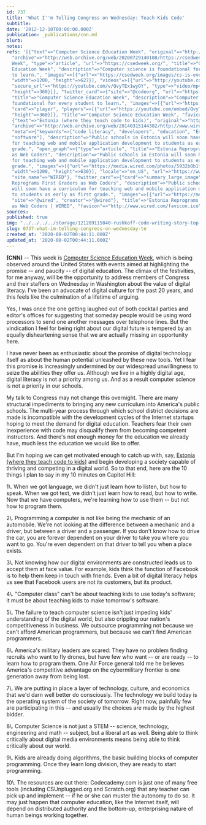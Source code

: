 ```yaml
---
id: 737
title: 'What I''m Telling Congress on Wednesday: Teach Kids Code'
subtitle: 
date: '2012-12-10T00:00:00.000Z'
publication: _publications/cnn.md
blurb: 
notes: 
refs: '[{"text"=>"Computer Science Education Week", "original"=>"http://www.csedweek.org/",
  "archive"=>"http://web.archive.org/web/20200729140108/https://csedweek.org/", "meta"=>{"open_graph"=>{"site_name"=>"CSEd
  Week", "type"=>"article", "url"=>"https://csedweek.org/", "title"=>"Computer Science
  Education Week", "description"=>"Computer science is foundational for every student
  to learn.", "images"=>[{"url"=>"https://csedweek.org/images/cs-is-everything-thumbnail.png",
  "width"=>1200, "height"=>627}], "videos"=>[{"url"=>"http://youtube.com/v/QvyTEx1wyOY",
  "secure_url"=>"https://youtube.com/v/QvyTEx1wyOY", "type"=>"video/mp4", "width"=>640,
  "height"=>360}]}, "twitter_card"=>{"site"=>"@codeorg", "url"=>"https://csedweek.org/",
  "title"=>"Computer Science Education Week", "description"=>"Computer science is
  foundational for every student to learn.", "images"=>[{"url"=>"https://csedweek.org/images/cs-is-everything-thumbnail.png"}],
  "card"=>"player", "players"=>[{"url"=>"https://youtube.com/embed/QvyTEx1wyOY", "width"=>640,
  "height"=>360}]}, "title"=>"Computer Science Education Week", "favicon"=>"http://www.csedweek.org/images/favicon.ico"}},
  {"text"=>"Estonia (where they teach code to kids)", "original"=>"http://www.wired.com/wiredenterprise/2012/09/estonia-reprograms-first-graders-as-web-coders/",
  "archive"=>"http://web.archive.org/web/20140315144302/http://www.wired.com:80/wiredenterprise/2012/09/estonia-reprograms-first-graders-as-web-coders/",
  "meta"=>{"keywords"=>["code literacy", "developers", "education", "Enterprise",
  "software"], "description"=>"Public schools in Estonia will soon have a curriculum
  for teaching web and mobile application development to students as early as first
  grade.", "open_graph"=>{"type"=>"article", "title"=>"Estonia Reprograms First Graders
  as Web Coders", "description"=>"Public schools in Estonia will soon have a curriculum
  for teaching web and mobile application development to students as early as first
  grade.", "images"=>[{"url"=>"https://media.wired.com/photos/5932b0b1f682204f7369758f/191:100/pass/kid-hacker.jpg",
  "width"=>1200, "height"=>630}], "locale"=>"en_US", "url"=>"https://www.wired.com/2012/09/estonia-reprograms-first-graders-as-web-coders/",
  "site_name"=>"WIRED"}, "twitter_card"=>{"card"=>"summary_large_image", "title"=>"Estonia
  Reprograms First Graders as Web Coders", "description"=>"Public schools in Estonia
  will soon have a curriculum for teaching web and mobile application development
  to students as early as first grade.", "images"=>[{"url"=>"https://media.wired.com/photos/5932b0b1f682204f7369758f/2:1/w_2500,c_limit/kid-hacker.jpg"}],
  "site"=>"@wired", "creator"=>"@wired"}, "title"=>"Estonia Reprograms First Graders
  as Web Coders | WIRED", "favicon"=>"http://www.wired.com/favicon.ico"}}]'
sources: 
published: true
img: "../../../../storage/121209115840-rushkoff-code-writing-story-top-__SQUARESPACE_CACHEVERSION=1355159791156.jpg"
slug: 0737-what-im-telling-congress-on-wednesday-te
created_at: '2020-08-02T00:44:11.000Z'
updated_at: '2020-08-02T00:44:11.000Z'
---
```

**(CNN)** -- This week is [Computer Science Education Week](http://www.csedweek.org/), which is being observed around the United States with events aimed at highlighting the promise -- and paucity -- of digital education. The climax of the festivities, for me anyway, will be the opportunity to address members of Congress and their staffers on Wednesday in Washington about the value of digital literacy. I've been an advocate of digital culture for the past 20 years, and this feels like the culmination of a lifetime of arguing.

Yes, I was once the one getting laughed out of both cocktail parties and editor's offices for suggesting that someday people would be using word processors to send one another messages over telephone lines. But the vindication I feel for being right about our digital future is tempered by an equally disheartening sense that we are actually missing an opportunity here.

I have never been as enthusiastic about the promise of digital technology itself as about the human potential unleashed by these new tools. Yet I fear this promise is increasingly undermined by our widespread unwillingness to seize the abilities they offer us. Although we live in a highly digital age, digital literacy is not a priority among us. And as a result computer science is not a priority in our schools.

My talk to Congress may not change this overnight. There are many structural impediments to bringing any new curriculum into America's public schools. The multi-year process through which school district decisions are made is incompatible with the development cycles of the Internet startups hoping to meet the demand for digital education. Teachers fear their own inexperience with code may disqualify them from becoming competent instructors. And there's not enough money for the education we already have, much less the education we would like to offer.

But I'm hoping we can get motivated enough to catch up with, say, [Estonia (where they teach code to kids)](http://www.wired.com/wiredenterprise/2012/09/estonia-reprograms-first-graders-as-web-coders/) and begin developing a society capable of thriving and competing in a digital world. So to that end, here are the 10 things I plan to say in my 10 minutes on Capitol Hill:

1\\. When we got language, we didn't just learn how to listen, but how to speak. When we got text, we didn't just learn how to read, but how to write. Now that we have computers, we're learning how to use them -- but not how to program them.

2\\. Programming a computer is not like being the mechanic of an automobile. We're not looking at the difference between a mechanic and a driver, but between a driver and a passenger. If you don't know how to drive the car, you are forever dependent on your driver to take you where you want to go. You're even dependent on that driver to tell you when a place exists.

3\\. Not knowing how our digital environments are constructed leads us to accept them at face value. For example, kids think the function of Facebook is to help them keep in touch with friends. Even a bit of digital literacy helps us see that Facebook users are not its customers, but its product.

4\\. "Computer class" can't be about teaching kids to use today's software; it must be about teaching kids to make tomorrow's software.

5\\. The failure to teach computer science isn't just impeding kids' understanding of the digital world, but also crippling our nation's competitiveness in business. We outsource programming not because we can't afford American programmers, but because we can't find American programmers.

6\\. America's military leaders are scared: They have no problem finding recruits who want to fly drones, but have few who want -- or are ready -- to learn how to program them. One Air Force general told me he believes America's competitive advantage on the cybermilitary frontier is one generation away from being lost.

7\\. We are putting in place a layer of technology, culture, and economics that we'd darn well better do consciously. The technology we build today is the operating system of the society of tomorrow. Right now, painfully few are participating in this -- and usually the choices are made by the highest bidder.

8\\. Computer Science is not just a STEM -- science, technology, engineering and math -- subject, but a liberal art as well. Being able to think critically about digital media environments means being able to think critically about our world.

9\\. Kids are already doing algorithms, the basic building blocks of computer programming. Once they learn long division, they are ready to start programming.

10\\. The resources are out there: Codecademy.com is just one of many free tools (including CSUnplugged.org and Scratch.org) that any teacher can pick up and implement -- if he or she can muster the autonomy to do so. It may just happen that computer education, like the Internet itself, will depend on distributed authority and the bottom-up, enterprising nature of human beings working together.
